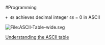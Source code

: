 #Programming

`+ 48` achieves decimal integer
`48` = 0 in ASCII

![File:ASCII-Table-wide.svg](https://upload.wikimedia.org/wikipedia/commons/thumb/1/1b/ASCII-Table-wide.svg/800px-ASCII-Table-wide.svg.png)

[Understanding the ASCII table](https://linuxhint.com/understanding-ascii-table/)